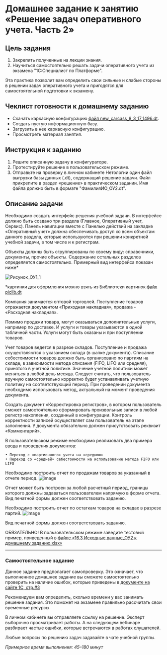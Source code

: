 # Домашнее задание к занятию «Решение задач оперативного учета. Часть 2»

## Цель задания

1. Закрепить полученные на лекции знания.
2. Научиться самостоятельно решать задачи оперативного учета из экзамена "1С:Специалист по Платформе".

Эта практика позволит вам определить свои сильные и слабые стороны в решении задач оперативного учета и пригодятся для самостоятельной подготовки к экзамену.

## Чеклист готовности к домашнему заданию

- Скачать каркасную конфигурацию [файл new_carcass_8_3_17_1496.dt](https://github.com/Bofh82/onec-mid-homeworks/blob/main/OCPS/new_carcass_8_3_17_1496.dt).
- Создать пустую информационную базу.
- Загрузить в нее каркасную конфигурацию.
- Просмотреть материал занятия.

## Инструкция к заданию

1. Решите описанную задачу в конфигураторе.
2. Протестируйте решение в пользовательском режиме.
3. Отправьте на проверку в личном кабинете Нетологии один файл выгрузки базы данных (.dt), содержащий решение задачи. Файл прикрепите в раздел «решение» в практическом задании. Имя файла должно быть в формате "ФамилияИО_ОУ2.dt".

## Описание задачи

Необходимо создать интерфейс решения учебной задачи. В интерфейсе должно быть создано три раздела (Главное, Оперативный учет, Сервис). Панель навигации вместе с Панелью действий на закладке «Оперативный учет» должна обеспечивать доступ ко всем объектам данного раздела, которые используются при решении конкретной учебной задачи, в том числе и к регистрам.

Объекты должны быть сгруппированы по своему виду: справочники, документы, прочие объекты. Содержание остальных разделов определяется самостоятельно. 
Примерный вид интерфейса показан ниже*

![Рисунок_ОУ1_1](https://user-images.githubusercontent.com/44517817/235097115-95c20495-6d40-4531-9a93-d9e5cbec9098.png)

*картинки для оформления можно взять из Библиотеки картинок [файл piclib.dt](https://github.com/netology-code/onec-mid-homeworks/blob/main/OCPS/piclib.dt)

Компания занимается оптовой торговлей.
Поступление товаров отражается документом «Приходная накладная», продажа - «Расходная накладная».

Помимо продажи товара, могут оказываться дополнительные услуги, например по доставке. И услуги и товары указываются в одной табличной части. Услуги могут быть оказаны и при поступлении товаров.

Учет товаров ведется в разрезе складов. Поступление и продажа осуществляются с указанием склада (в шапке документа).
Списание себестоимости товаров должно быть организовано по партиям на складе, в зависимости метода списания (FIFO, LIFO или средняя), принятого в учетной политике. Значение учетной политики может меняться в любой день месяца. Следует считать, что пользователь вручную самостоятельно корректно будет устанавливать учетную политику на соответствующий период. При проведении документа необходимо использовать метод, актуальный на момент проведения документа.

Создать документ «Корректировка регистров», в котором пользователь сможет самостоятельно сформировать произвольные записи в любой регистр накопления, созданный в конфигурации. Контроль корректности записей осуществляет сам пользователь на этапе заполнения. У документа обязательно должен присутствовать реквизит «Комментарий».

В пользовательском режиме необходимо реализовать два примера ввода и проведения документов:

    • Переход с «партионного» учета на «среднюю»
    • Переход со «средней» себестоимости на использование метода FIFO или LIFO

Необходимо построить отчет по продажам товаров за указанный в отчете период.
![image](https://github.com/netology-code/onec-mid-homeworks/assets/44517817/83d1d7ad-6f11-426e-a81f-cbe4a731dff6)

Отчет может быть построен за любой расчетный период, границы которого должны задаваться пользователем напрямую в форме отчета. Вид печатной формы должен соответствовать заданию.

Необходимо построить отчет по остаткам товаров на складах в разрезе партий.
![image](https://github.com/netology-code/onec-mid-homeworks/assets/44517817/db59b11d-8915-477d-9559-0efcae27480c)

Вид печатной формы должен соответствовать заданию.


ОБЯЗАТЕЛЬНО! В пользовательском режиме заведите тестовый пример, приведенный в [файле «16.3 Исходные данные_ОУ2 к домашнему заданию.xlsx»](https://docs.google.com/spreadsheets/d/1f_eQ5SHa4NnxhArzfao1-wN8-HHRm4gC/edit?usp=sharing&ouid=108088713556619645145&rtpof=true&sd=true)

------

### Самостоятельное задание 

Данное задание предполагает самопроверку. Это означает, что выполненное домашнее задание вы сможете самостоятельно проверить на наличие ошибок, которые приведены в [документе на сайте 1С, стр.#3](https://static.1c.ru/rus/partners/training/files/ATT83PL.rtf?356jhteyner67j340)

Рекомендуем вам определить, сколько времени у вас занимать решение задания. Это поможет на экзамене правильно рассчитать свои временные ресурсы.

В личном кабинете вы отправляете ссылку на решение.  Эксперт выборочно просматривает работы. А на следующем вебинаре разбирает частые ошибки, которые встречаются в работах слушателей.


Любые вопросы по решению задач задавайте в чате учебной группы.

*Примерное время выполнения: 45–180 минут*

